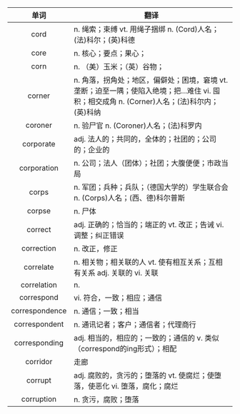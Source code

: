 |单词|翻译  |
|:--:|--| 
|	cord  		|		n. 绳索；束缚 vt. 用绳子捆绑 n. (Cord)人名；(法)科尔；(英)科德	|		
|	core  		|		n. 核心；要点；果心；	|		
|	corn  		|		n. （美）玉米；（英）谷物；	|		
|	corner  		|		n. 角落，拐角处；地区，偏僻处；困境，窘境 vt. 垄断；迫至一隅；使陷入绝境；把…难住 vi. 囤积；相交成角 n. (Corner)人名；(法)科尔内；(英)科纳	|		
|	coroner  		|		n. 验尸官 n. (Coroner)人名；(法)科罗内	|		
|	corporate  		|		adj. 法人的；共同的，全体的；社团的；公司的；企业的	|		
|	corporation  		|		n. 公司；法人（团体）；社团；大腹便便；市政当局	|		
|	corps  		|		n. 军团；兵种；兵队；（德国大学的）学生联合会 n. (Corps)人名；(西、德)科尔普斯	|		
|	corpse  		|		n. 尸体	|		
|	correct  		|		adj. 正确的；恰当的；端正的 vt. 改正；告诫 vi. 调整；纠正错误	|		
|	correction  		|		n. 改正，修正	|		
|	correlate  		|		n. 相关物；相关联的人 vt. 使有相互关系；互相有关系 adj. 关联的 vi. 关联	|		
|	correlation  		|		n. 	|		
|	correspond  		|		vi. 符合，一致；相应；通信	|		
|	correspondence  		|		n. 通信；一致；相当	|		
|	correspondent  		|		n. 通讯记者；客户；通信者；代理商行	|		
|	corresponding  		|		adj. 相当的，相应的；一致的；通信的 v. 类似（correspond的ing形式）；相配	|		
|	corridor  		|		走廊	|		
|	corrupt  		|		adj. 腐败的，贪污的；堕落的 vt. 使腐烂；使堕落，使恶化 vi. 堕落，腐化；腐烂	|		
|	corruption  		|		n. 贪污，腐败；堕落	|		
